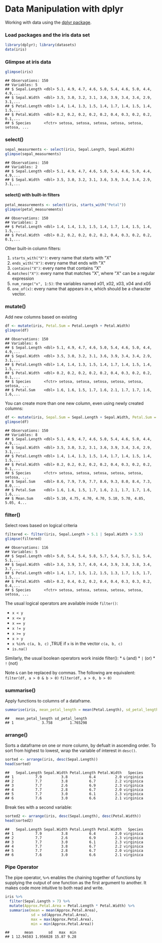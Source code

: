 Data Manipulation with dplyr
================

Working with data using the [dplyr package](https://cran.r-project.org/web/packages/dplyr/vignettes/dplyr.html).

### Load packages and the iris data set

``` r
library(dplyr); library(datasets)
data(iris)
```

### Glimpse at iris data

``` r
glimpse(iris)
```

    ## Observations: 150
    ## Variables: 5
    ## $ Sepal.Length <dbl> 5.1, 4.9, 4.7, 4.6, 5.0, 5.4, 4.6, 5.0, 4.4, 4.9,...
    ## $ Sepal.Width  <dbl> 3.5, 3.0, 3.2, 3.1, 3.6, 3.9, 3.4, 3.4, 2.9, 3.1,...
    ## $ Petal.Length <dbl> 1.4, 1.4, 1.3, 1.5, 1.4, 1.7, 1.4, 1.5, 1.4, 1.5,...
    ## $ Petal.Width  <dbl> 0.2, 0.2, 0.2, 0.2, 0.2, 0.4, 0.3, 0.2, 0.2, 0.1,...
    ## $ Species      <fctr> setosa, setosa, setosa, setosa, setosa, setosa, ...

### select()

``` r
sepal_measurments <- select(iris, Sepal.Length, Sepal.Width)
glimpse(sepal_measurments)
```

    ## Observations: 150
    ## Variables: 2
    ## $ Sepal.Length <dbl> 5.1, 4.9, 4.7, 4.6, 5.0, 5.4, 4.6, 5.0, 4.4, 4.9,...
    ## $ Sepal.Width  <dbl> 3.5, 3.0, 3.2, 3.1, 3.6, 3.9, 3.4, 3.4, 2.9, 3.1,...

#### select() with built-in filters

``` r
petal_measurements <- select(iris, starts_with("Petal"))
glimpse(petal_measurements)
```

    ## Observations: 150
    ## Variables: 2
    ## $ Petal.Length <dbl> 1.4, 1.4, 1.3, 1.5, 1.4, 1.7, 1.4, 1.5, 1.4, 1.5,...
    ## $ Petal.Width  <dbl> 0.2, 0.2, 0.2, 0.2, 0.2, 0.4, 0.3, 0.2, 0.2, 0.1,...

Other built-in column filters:
1. `starts_with("X")`: every name that starts with "X"
2. `ends_with("X")`: every name that ends with "X"
3. `contains("X")`: every name that contains "X"
4. `matches("X")`: every name that matches "X", where "X" can be a regular expression
5. `num_range("x", 1:5)`: the variables named x01, x02, x03, x04 and x05
6. `one_of(x)`: every name that appears in x, which should be a character vector.

### mutate()

Add new columns based on existing

``` r
df <- mutate(iris, Petal.Sum = Petal.Length + Petal.Width)
glimpse(df)
```

    ## Observations: 150
    ## Variables: 6
    ## $ Sepal.Length <dbl> 5.1, 4.9, 4.7, 4.6, 5.0, 5.4, 4.6, 5.0, 4.4, 4.9,...
    ## $ Sepal.Width  <dbl> 3.5, 3.0, 3.2, 3.1, 3.6, 3.9, 3.4, 3.4, 2.9, 3.1,...
    ## $ Petal.Length <dbl> 1.4, 1.4, 1.3, 1.5, 1.4, 1.7, 1.4, 1.5, 1.4, 1.5,...
    ## $ Petal.Width  <dbl> 0.2, 0.2, 0.2, 0.2, 0.2, 0.4, 0.3, 0.2, 0.2, 0.1,...
    ## $ Species      <fctr> setosa, setosa, setosa, setosa, setosa, setosa, ...
    ## $ Petal.Sum    <dbl> 1.6, 1.6, 1.5, 1.7, 1.6, 2.1, 1.7, 1.7, 1.6, 1.6,...

You can create more than one new column, even using newly created columns:

``` r
df <- mutate(iris, Sepal.Sum = Sepal.Length + Sepal.Width, Petal.Sum = Petal.Length + Petal.Width, Mean.Sum = (Sepal.Sum + Petal.Sum)/2)
glimpse(df)
```

    ## Observations: 150
    ## Variables: 8
    ## $ Sepal.Length <dbl> 5.1, 4.9, 4.7, 4.6, 5.0, 5.4, 4.6, 5.0, 4.4, 4.9,...
    ## $ Sepal.Width  <dbl> 3.5, 3.0, 3.2, 3.1, 3.6, 3.9, 3.4, 3.4, 2.9, 3.1,...
    ## $ Petal.Length <dbl> 1.4, 1.4, 1.3, 1.5, 1.4, 1.7, 1.4, 1.5, 1.4, 1.5,...
    ## $ Petal.Width  <dbl> 0.2, 0.2, 0.2, 0.2, 0.2, 0.4, 0.3, 0.2, 0.2, 0.1,...
    ## $ Species      <fctr> setosa, setosa, setosa, setosa, setosa, setosa, ...
    ## $ Sepal.Sum    <dbl> 8.6, 7.9, 7.9, 7.7, 8.6, 9.3, 8.0, 8.4, 7.3, 8.0,...
    ## $ Petal.Sum    <dbl> 1.6, 1.6, 1.5, 1.7, 1.6, 2.1, 1.7, 1.7, 1.6, 1.6,...
    ## $ Mean.Sum     <dbl> 5.10, 4.75, 4.70, 4.70, 5.10, 5.70, 4.85, 5.05, 4...

### filter()

Select rows based on logical criteria

``` r
filtered <- filter(iris, Sepal.Length > 5.1 | Sepal.Width > 3.5)
glimpse(filtered)
```

    ## Observations: 116
    ## Variables: 5
    ## $ Sepal.Length <dbl> 5.0, 5.4, 5.4, 5.8, 5.7, 5.4, 5.7, 5.1, 5.4, 5.1,...
    ## $ Sepal.Width  <dbl> 3.6, 3.9, 3.7, 4.0, 4.4, 3.9, 3.8, 3.8, 3.4, 3.7,...
    ## $ Petal.Length <dbl> 1.4, 1.7, 1.5, 1.2, 1.5, 1.3, 1.7, 1.5, 1.7, 1.5,...
    ## $ Petal.Width  <dbl> 0.2, 0.4, 0.2, 0.2, 0.4, 0.4, 0.3, 0.3, 0.2, 0.4,...
    ## $ Species      <fctr> setosa, setosa, setosa, setosa, setosa, setosa, ...

The usual logical operators are available inside `filter()`:

-   `x < y`
-   `x <= y`
-   `x == y`
-   `x != y`
-   `x >= y`
-   `x > y`
-   `x %in% c(a, b, c)` ,TRUE if `x` is in the vector `c(a, b, c)`
-   `is.na()`

Similarly, the usual boolean operators work inside filter():
\* `&` (and)
\* `|` (or)
\* `!` (not)

Note `&` can be replaced by commas. The following are equivalent:
`filter(df, a > 0 & b > 0)`
`filter(df, a > 0, b > 0)`

### summarise()

Apply functions to columns of a dataframe.

``` r
summarise(iris, mean_petal_length = mean(Petal.Length), sd_petal_length = sd(Petal.Length))
```

    ##   mean_petal_length sd_petal_length
    ## 1             3.758        1.765298

### arrange()

Sorts a dataframe on one or more column, by defualt in ascending order. To sort from highest to lowest, wrap the variable of interest in `desc()`.

``` r
sorted <- arrange(iris, desc(Sepal.Length))
head(sorted)
```

    ##   Sepal.Length Sepal.Width Petal.Length Petal.Width   Species
    ## 1          7.9         3.8          6.4         2.0 virginica
    ## 2          7.7         3.8          6.7         2.2 virginica
    ## 3          7.7         2.6          6.9         2.3 virginica
    ## 4          7.7         2.8          6.7         2.0 virginica
    ## 5          7.7         3.0          6.1         2.3 virginica
    ## 6          7.6         3.0          6.6         2.1 virginica

Break ties with a second variable:

``` r
sorted2 <- arrange(iris, desc(Sepal.Length), desc(Petal.Width))
head(sorted2)
```

    ##   Sepal.Length Sepal.Width Petal.Length Petal.Width   Species
    ## 1          7.9         3.8          6.4         2.0 virginica
    ## 2          7.7         2.6          6.9         2.3 virginica
    ## 3          7.7         3.0          6.1         2.3 virginica
    ## 4          7.7         3.8          6.7         2.2 virginica
    ## 5          7.7         2.8          6.7         2.0 virginica
    ## 6          7.6         3.0          6.6         2.1 virginica

### Pipe Operator

The pipe operator, `%>%` enables the chaining together of functions by supplying the output of one function as the first argument to another. It makes code more intuitive to both read and write.

``` r
iris %>%
  filter(Sepal.Length > 7) %>%
  mutate(Approx.Petal.Area = Petal.Length * Petal.Width) %>%
  summarise(mean = mean(Approx.Petal.Area),
            sd = sd(Approx.Petal.Area), 
            max = max(Approx.Petal.Area),
            min = min(Approx.Petal.Area))
```

    ##       mean       sd   max  min
    ## 1 12.94583 1.956028 15.87 9.28
